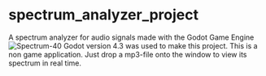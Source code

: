 # spectrum_analyzer_project
A spectrum analyzer for audio signals made with the Godot Game Engine
![Spectrum-40](https://github.com/user-attachments/assets/961da3d9-7157-4b7e-9ab2-7eef051c6a5d)
Godot version 4.3 was used to make this project. This is a non game application. Just drop a mp3-file onto the window to view its spectrum in real time.
